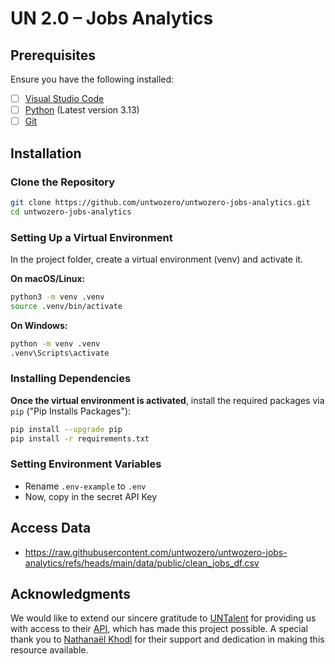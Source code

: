 # UN 2.0 – Jobs Analytics

## Prerequisites
Ensure you have the following installed:
- [ ] [Visual Studio Code](https://code.visualstudio.com/)
- [ ] [Python](https://www.python.org/downloads/) (Latest version 3.13)
- [ ] [Git](https://git-scm.com/)

## Installation

### Clone the Repository

```sh
git clone https://github.com/untwozero/untwozero-jobs-analytics.git
cd untwozero-jobs-analytics
```
### Setting Up a Virtual Environment

In the project folder, create a virtual environment (venv) and activate it.

**On macOS/Linux:**
```sh
python3 -m venv .venv
source .venv/bin/activate
```

**On Windows:**
```sh
python -m venv .venv
.venv\Scripts\activate
```

### Installing Dependencies
**Once the virtual environment is activated**, install the required packages via `pip` ("Pip Installs Packages"):

```sh
pip install --upgrade pip
pip install -r requirements.txt
```

### Setting Environment Variables

- Rename `.env-example` to `.env`
- Now, copy in the secret API Key


## Access Data

- https://raw.githubusercontent.com/untwozero/untwozero-jobs-analytics/refs/heads/main/data/public/clean_jobs_df.csv


## Acknowledgments

We would like to extend our sincere gratitude to [UNTalent](https://untalent.org/jobs) for providing us with access to their [API](https://github.com/UNTalent/Documentation?tab=readme-ov-file), which has made this project possible. A special thank you to [Nathanaël Khodl](https://github.com/Khodl) for their support and dedication in making this resource available.